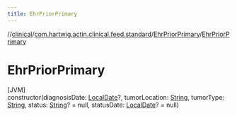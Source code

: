 ```yaml
---
title: EhrPriorPrimary
---
```

//[clinical](../../../index.html)/[com.hartwig.actin.clinical.feed.standard](../index.html)/[EhrPriorPrimary](index.html)/[EhrPriorPrimary](-ehr-prior-primary.html)



# EhrPriorPrimary



[JVM]\
constructor(diagnosisDate: [LocalDate](https://docs.oracle.com/javase/8/docs/api/java/time/LocalDate.html)?, tumorLocation: [String](https://kotlinlang.org/api/latest/jvm/stdlib/kotlin/-string/index.html), tumorType: [String](https://kotlinlang.org/api/latest/jvm/stdlib/kotlin/-string/index.html), status: [String](https://kotlinlang.org/api/latest/jvm/stdlib/kotlin/-string/index.html)? = null, statusDate: [LocalDate](https://docs.oracle.com/javase/8/docs/api/java/time/LocalDate.html)? = null)




